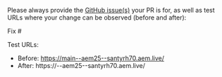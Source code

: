 Please always provide the [GitHub issue(s)](../issues) your PR is for, as well as test URLs where your change can be observed (before and after):

Fix #<gh-issue-id>

Test URLs:
- Before: https://main--aem25--santyrh70.aem.live/
- After: https://<branch>--aem25--santyrh70.aem.live/
